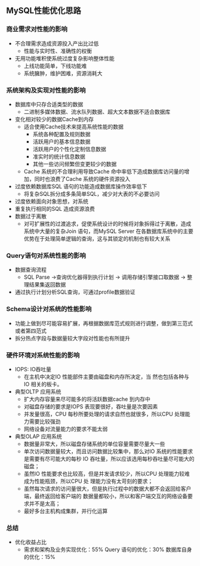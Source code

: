 ## MySQL性能优化思路

### 商业需求对性能的影响

* 不合理需求造成资源投入产出比过低
  * 性能与实时性、准确性的权衡
* 无用功能堆积使系统过度复杂影响整体性能
  * 上线功能简单，下线功能难
  * 系统臃肿，维护困难，资源消耗大

### 系统架构及实现对性能的影响

* 数据库中只存合适类型的数据
  * 二进制多媒体数据、流水队列数据、超大文本数据不适合数据库
* 变化相对较少的数据Cache到内存
  * 适合使用Cache技术来提高系统性能的数据
    * 系统各种配置及规则数据
    * 活跃用户的基本信息数据
    * 活跃用户的个性化定制信息数据
    * 准实时的统计信息数据
    * 其他一些访问频繁但变更较少的数据
  * Cache 系统的不合理利用导致Cache 命中率低下造成数据库访问量的增加，同时也浪费了Cache
    系统的硬件资源投入
* 过度依赖数据库SQL 语句的功能造成数据库操作效率低下
  * 将复杂SQL拆分成多条简单SQL，减少对大表的不必要访问
* 过度依赖面向对象思想，对系统
* 重复执行相同的SQL 造成资源浪费
* 数据过于离散
  * 对可扩展性的过渡追求，促使系统设计的时候将对象拆得过于离散，造成系统中大量的复杂Join
    语句，而MySQL Server 在各数据库系统中的主要优势在于处理简单逻辑的查询，这与其锁定的机制也有较大关系

### Query语句对系统性能的影响

* 数据查询流程
  * SQL Parse ->查询优化器得到执行计划 -> 调用存储引擎接口取数据 -> 整理结果集返回数据
* 通过执行计划分析SQL查询，可通过profile数据验证

### Schema设计对系统的性能影响

* 功能上做到尽可能容易扩展，再根据数据库范式规则进行调整，做到第三范式或者第四范式
* 拆分热点字段与数据量较大字段对性能也有所提升

### 硬件环境对系统性能的影响

* IOPS: IO吞吐量
  * 在主机中决定IO 性能部件主要由磁盘和内存所决定，当
    然也包括各种与IO 相关的板卡。
* 典型OLTP 应用系统
  * 扩大内存容量来尽可能多的将活跃数据cache 到内存中
  * 对磁盘存储的要求是IOPS 表现要很好，吞吐量是次要因素
  * 并发量很高，CPU 每秒所要处理的请求自然也就很多，所以CPU 处理能力需要比较强劲
  * 网络设备对流量能力的要求不能太弱
* 典型OLAP 应用系统
  * 数据量非常大，所以磁盘存储系统的单位容量需要尽量大一些
  * 单次访问数据量较大，而且访问数据比较集中，那么对IO 系统的性能要求是需要有尽可能大的每秒
    IO 吞吐量，所以应该选用每秒吞吐量尽可能大的磁盘；
  * 虽然IO 性能要求也比较高，但是并发请求较少，所以CPU 处理能力较难成为性能瓶颈，所以CPU 处
    理能力没有太苛刻的要求；
  * 虽然每次请求的访问量很大，但是执行过程中的数据大都不会返回给客户端，最终返回给客户端的
    数据量都较小，所以和客户端交互的网络设备要求并不是太高；
  * 最好多台主机构成集群，并行化运算

### 总结

* 优化收益占比
  * 需求和架构及业务实现优化：55%
    Query 语句的优化：30%
    数据库自身的优化：15%
